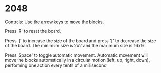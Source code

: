 # 2048

Controls:
Use the arrow keys to move the blocks.

Press 'R' to reset the board.

Press ']' to increase the size of the board and press '[' to decrease the size of the board. The minimum size is 2x2 and the maximum size is 16x16.

Press 'Space' to toggle automatic movement. Automatic movement will move the blocks automatically in a circular motion (left, up, right, down), performing one action every tenth of a millisecond.
